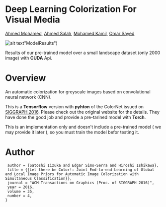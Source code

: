 # Deep Learning Colorization For Visual Media
[Ahmed Mohamed](https://plus.google.com/u/0/112560867022978441535), [Ahmed Salah](https://plus.google.com/114612599386789683735), [Mohamed Kamil](muhamedkamel95@gmail.com
), [Omar Sayed]()

![alt text](https://user-images.githubusercontent.com/22034912/27242672-990cd1f0-52de-11e7-97f9-92c1dcd44497.jpg)"ModelResults")
 
 Results of our pre-trained model over a small landscape dataset (only 2000 image) with **CUDA** Api.

# Overview
An automatic colorization for greyscale images based on convolutional neural network (CNN).

This is a **Tensorflow** version with **pyhton** of the ColorNet issued on [SIGGRAPH 2016](http://hi.cs.waseda.ac.jp/~iizuka/projects/colorization/en/). Please check out the original website for the details.
They have done the good job and provide a pre-tarined model with **Torch**.

This is an implementation only and doesn't include a pre-trained model ( we may provide it later ), so you must train the model befor testing it.

# Author

```@Article{IizukaSIGGRAPH2016,
 author = {Satoshi Iizuka and Edgar Simo-Serra and Hiroshi Ishikawa},
 title = {{Let there be Color!: Joint End-to-end Learning of Global and Local Image Priors for Automatic Image Colorization with Simultaneous Classification}},
 journal = "ACM Transactions on Graphics (Proc. of SIGGRAPH 2016)",
 year = 2016,
 volume = 35,
 number = 4,
}
```
